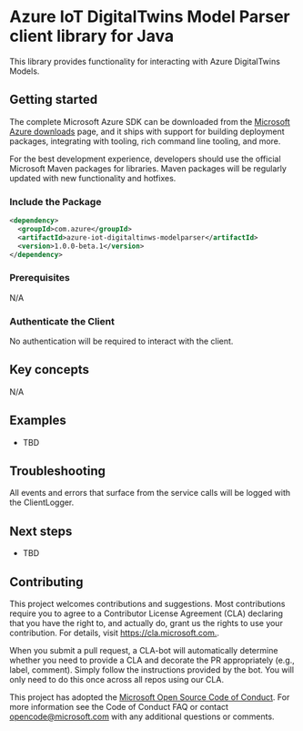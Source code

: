 # Azure IoT DigitalTwins Model Parser client library for Java

This library provides functionality for interacting with Azure DigitalTwins Models.


## Getting started

The complete Microsoft Azure SDK can be downloaded from the [Microsoft Azure downloads][microsoft_sdk_download] page, and it ships with support for building deployment packages, integrating with tooling, rich command line tooling, and more.

For the best development experience, developers should use the official Microsoft Maven packages for libraries. Maven packages will be regularly updated with new functionality and hotfixes.

### Include the Package

[//]: # ({x-version-update-start;com.azure:azure-digitaltwins-parser;current})

```xml
<dependency>
  <groupId>com.azure</groupId>
  <artifactId>azure-iot-digitaltinws-modelparser</artifactId>
  <version>1.0.0-beta.1</version>
</dependency>
```

[//]: # ({x-version-update-end})

### Prerequisites

N/A

### Authenticate the Client

No authentication will be required to interact with the client.

## Key concepts

N/A

## Examples

- TBD

## Troubleshooting

All events and errors that surface from the service calls will be logged with the ClientLogger.

## Next steps

- TBD

## Contributing

This project welcomes contributions and suggestions.
Most contributions require you to agree to a Contributor License Agreement (CLA) declaring that you have the right to, and actually do, grant us the rights to use your contribution.
For details, visit <https://cla.microsoft.com.>.

When you submit a pull request, a CLA-bot will automatically determine whether you need to provide a CLA and decorate the PR appropriately (e.g., label, comment).
Simply follow the instructions provided by the bot.
You will only need to do this once across all repos using our CLA.

This project has adopted the [Microsoft Open Source Code of Conduct][code_of_conduct].
For more information see the Code of Conduct FAQ or contact opencode@microsoft.com with any additional questions or comments.

<!-- LINKS -->
[microsoft_sdk_download]: https://azure.microsoft.com/downloads/?sdk=net
[code_of_conduct]: https://opensource.microsoft.com/codeofconduct/
[json_ld_reference]: https://json-ld.org
